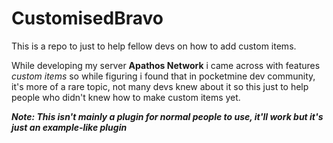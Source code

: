 # CustomisedBravo

This is a repo to just to help fellow devs on how to add custom items.

While developing my server **Apathos Network** i came across with features *custom items* so while figuring i found that in pocketmine dev community, it's more of a rare topic, not many devs knew about it so this just to help people who didn't knew how to make custom items yet.

***Note: This isn't mainly a plugin for normal people to use, it'll work but it's just an example-like plugin***
